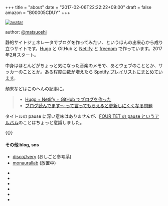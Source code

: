 +++
title = "about"
date = "2017-02-06T22:22:22+09:00"
draft = false
amazon = "B00005CDUY"
+++

[![avatar](https://avatars.githubusercontent.com/u/73213?s=64)](https://facebook.com/matsuoshi)

author: [@matsuoshi](https://facebook.com/matsuoshi)

静的サイトジェネレータでブログを作ってみたい、というほんの出来心から成り立つサイトです。[Hugo](https://gohugo.io/) と GitHub と [Netlify](https://www.netlify.com/) と [freenom](http://www.freenom.com/) で作っています。2017年2月スタート。

中身はほとんどがちょっと気になった音楽のメモで、あとウェブのこととか、サッカーのこととか。ある程度曲数が増えたら [Spotify プレイリストにまとめています](/tags/playlist)。

顛末などはこのへんの記事に。

> - [Hugo + Netlify + GitHub でブログを作った](/post/201702/hugo-netlify-github-blog/)  
> - [ブログ読んでます〜 って言ってもらえると更新しにくくなる問題](/post/201709/blog-daradara/)

タイトルの pause に深い意味はありませんが、[FOUR TET の pause というアルバム](http://www.amazon.co.jp/exec/obidos/ASIN/B00005CDUY/udonudon-22/)のことはちょっと意識しました。

{{<youtube YM-kCNBrkqk>}}

#### その他 blog, sns

- [disco//very](http://discovery.hatenablog.com/) (おしごと参考系)
- [monaurallab](http://matsuoshi.hatenablog.com/) (放置中) 

<ul class="socialIcons">
<li><a class="altColor" href="https://facebook.com/matsuoshi"><i class="fa fa-facebook-square"></i></a></li>
<li><a class="altColor" href="https://github.com/matsuoshi"><i class="fa fa-github"></i></a></li>
<li><a class="altColor" href="https://instagram.com/matsuoshi"><i class="fa fa-instagram"></i></a></li>
<li><a class="altColor" href="http://www.last.fm/user/matsuoshi"><i class="fa fa-lastfm-square"></i></a></li>
<li><a class="altColor" href="https://www.mixcloud.com/matsuoshi/"><i class="fa fa-mixcloud"></i></a></li>
<li><a class="altColor" href="https://twitter.com/matsuoshi"><i class="fa fa-twitter-square"></i></a></li>
</ul>
